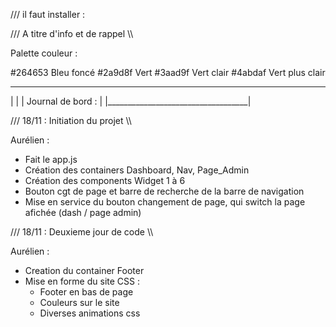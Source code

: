 /// il faut installer :

/// A titre d'info et de rappel \\\

Palette couleur :

#264653 Bleu foncé
#2a9d8f Vert
#3aad9f Vert clair
#4abdaf Vert plus clair

____________________________________
|                                   |
|           Journal de bord  :      |
|___________________________________|

/// 18/11 : Initiation du projet \\\

Aurélien :

- Fait le app.js
- Création des containers Dashboard, Nav, Page_Admin
- Création des components Widget 1 à 6
- Bouton cgt de page et barre de recherche de la barre de navigation
- Mise en service du bouton changement de page, qui switch la page afichée (dash / page admin)

/// 18/11 : Deuxieme jour de code \\\

Aurélien :

- Creation du container Footer
- Mise en forme du site CSS :
    - Footer en bas de page
    - Couleurs sur le site
    - Diverses animations css